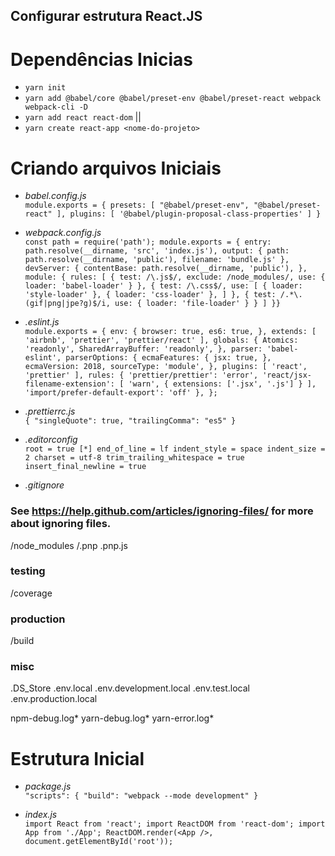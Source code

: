 ## Configurar estrutura React.JS

# Dependências Inicias

- `yarn init`
- `yarn add @babel/core @babel/preset-env @babel/preset-react webpack webpack-cli -D`
- `yarn add react react-dom` ||
- `yarn create react-app <nome-do-projeto>`

# Criando arquivos Iniciais

- _babel.config.js_ <br />
  `module.exports = { presets: [ "@babel/preset-env", "@babel/preset-react" ], plugins: [ '@babel/plugin-proposal-class-properties' ] }`

- _webpack.config.js_ <br />
  `const path = require('path'); module.exports = { entry: path.resolve(__dirname, 'src', 'index.js'), output: { path: path.resolve(__dirname, 'public'), filename: 'bundle.js' }, devServer: { contentBase: path.resolve(__dirname, 'public'), }, module: { rules: [ { test: /\.js$/, exclude: /node_modules/, use: { loader: 'babel-loader' } }, { test: /\.css$/, use: [ { loader: 'style-loader' }, { loader: 'css-loader' }, ] }, { test: /.*\.(gif|png|jpe?g)$/i, use: { loader: 'file-loader' } } ] }}`

- _.eslint.js_ <br />
  `module.exports = { env: { browser: true, es6: true, }, extends: [ 'airbnb', 'prettier', 'prettier/react' ], globals: { Atomics: 'readonly', SharedArrayBuffer: 'readonly', }, parser: 'babel-eslint', parserOptions: { ecmaFeatures: { jsx: true, }, ecmaVersion: 2018, sourceType: 'module', }, plugins: [ 'react', 'prettier' ], rules: { 'prettier/prettier': 'error', 'react/jsx-filename-extension': [ 'warn', { extensions: ['.jsx', '.js'] } ], 'import/prefer-default-export': 'off' }, };`

- _.prettierrc.js_ <br />
  `{ "singleQuote": true, "trailingComma": "es5" }`

- _.editorconfig_ <br />
  `root = true [*] end_of_line = lf indent_style = space indent_size = 2 charset = utf-8 trim_trailing_whitespace = true insert_final_newline = true`

- _.gitignore_ <br />

### See https://help.github.com/articles/ignoring-files/ for more about ignoring files.

/node_modules
/.pnp
.pnp.js

### testing

/coverage

### production

/build

### misc

.DS_Store
.env.local
.env.development.local
.env.test.local
.env.production.local

npm-debug.log*
yarn-debug.log*
yarn-error.log\*

# Estrutura Inicial

- _package.js_ <br />
  `"scripts": { "build": "webpack --mode development" }`

- _index.js_ <br />
  `import React from 'react'; import ReactDOM from 'react-dom'; import App from './App'; ReactDOM.render(<App />, document.getElementById('root'));`
